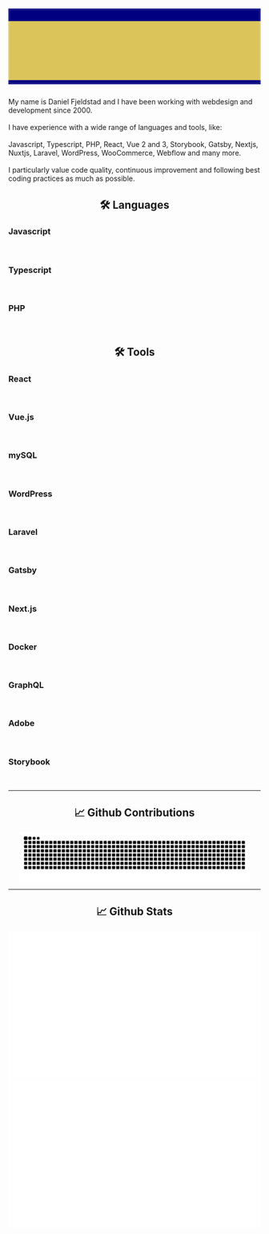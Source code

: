 <h1 align="center"><img src="https://github.com/w3bdesign/w3bdesign/blob/master/svg/animated-header.svg" alt="Header image" /></h1>

<span align="left">My name is Daniel Fjeldstad and I have been working with webdesign and development since 2000. <br/><br />I have experience with a wide range of languages and tools, like: 
<br /> <br />
  Javascript, Typescript, PHP, React, Vue 2 and 3, Storybook, Gatsby, Nextjs, Nuxtjs, Laravel, WordPress, WooCommerce, Webflow and many more.
  <br /> <br />
  I particularly value code quality, continuous improvement and following best coding practices as much as possible. 
</span>

<h2 align="center">🛠️ Languages</h2>
<p align="center">
  <h3>Javascript</h3> &nbsp;
  <h3>Typescript</h3> &nbsp;
 <h3>PHP</h3> &nbsp
</p>
<h2 align="center">🛠️ Tools</h2>
<p align="center">
 <h3>React</h3> &nbsp;
 <h3>Vue.js</h3> &nbsp;
 <h3>mySQL</h3> &nbsp;
 <h3>WordPress</h3> &nbsp;
 <h3>Laravel</h3> &nbsp;
 <h3>Gatsby</h3> &nbsp;
 <h3>Next.js</h3> &nbsp;
 <h3>Docker</h3> &nbsp;
 <h3>GraphQL</h3> &nbsp;
 <h3>Adobe</h3> &nbsp;
 <h3>Storybook</h3>  &nbsp;
</p>

<hr />

<h2 align="center">📈 Github Contributions</h2>
<p align="center">
<a href="https://github.com/w3bdesign">
  <img height="100" align="center" src="https://raw.githubusercontent.com/w3bdesign/w3bdesign/output/github-contribution-grid-snake.svg" />
</a>
 </p>
 <hr />
 <h2 align="center">📈 Github Stats</h2>
 
 ![](https://github.com/w3bdesign/github-stats/blob/master/generated/overview.svg)
 ![](https://github.com/w3bdesign/github-stats/blob/master/generated/languages.svg)

